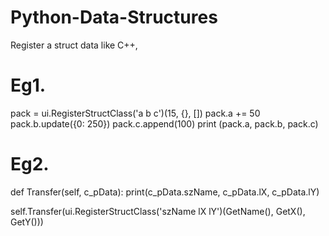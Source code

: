 # Python-Data-Structures
Register a struct data like C++,

# Eg1.
pack = ui.RegisterStructClass('a b c')(15, {}, [])
pack.a += 50
pack.b.update({0: 250})
pack.c.append(100)
print (pack.a, pack.b, pack.c)

# Eg2.
def Transfer(self, c_pData):
	print(c_pData.szName, c_pData.lX, c_pData.lY)

self.Transfer(ui.RegisterStructClass('szName lX lY')(GetName(), GetX(), GetY()))

